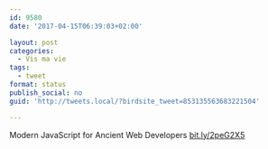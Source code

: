 ```yaml
---
id: 9580
date: '2017-04-15T06:39:03+02:00'

layout: post
categories:
  - Vis ma vie
tags:
  - tweet
format: status
publish_social: no
guid: 'http://tweets.local/?birdsite_tweet=853135563683221504'

---
```


Modern JavaScript for Ancient Web Developers [bit.ly/2peG2X5](http://bit.ly/2peG2X5)